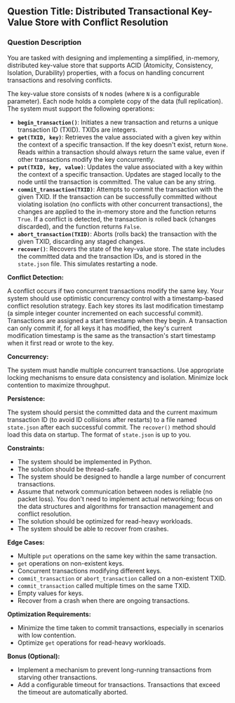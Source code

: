## Question Title: Distributed Transactional Key-Value Store with Conflict Resolution

### Question Description

You are tasked with designing and implementing a simplified, in-memory, distributed key-value store that supports ACID (Atomicity, Consistency, Isolation, Durability) properties, with a focus on handling concurrent transactions and resolving conflicts.

The key-value store consists of `N` nodes (where `N` is a configurable parameter).  Each node holds a complete copy of the data (full replication). The system must support the following operations:

*   **`begin_transaction()`**:  Initiates a new transaction and returns a unique transaction ID (TXID). TXIDs are integers.
*   **`get(TXID, key)`**:  Retrieves the value associated with a given key within the context of a specific transaction. If the key doesn't exist, return `None`. Reads within a transaction should always return the same value, even if other transactions modify the key concurrently.
*   **`put(TXID, key, value)`**:  Updates the value associated with a key within the context of a specific transaction.  Updates are staged locally to the node until the transaction is committed.  The value can be any string.
*   **`commit_transaction(TXID)`**:  Attempts to commit the transaction with the given TXID.  If the transaction can be successfully committed without violating isolation (no conflicts with other concurrent transactions), the changes are applied to the in-memory store and the function returns `True`.  If a conflict is detected, the transaction is rolled back (changes discarded), and the function returns `False`.
*   **`abort_transaction(TXID)`**:  Aborts (rolls back) the transaction with the given TXID, discarding any staged changes.
*   **`recover()`**: Recovers the state of the key-value store. The state includes the committed data and the transaction IDs, and is stored in the `state.json` file. This simulates restarting a node.

**Conflict Detection:**

A conflict occurs if two concurrent transactions modify the same key.  Your system should use optimistic concurrency control with a timestamp-based conflict resolution strategy.  Each key stores its last modification timestamp (a simple integer counter incremented on each successful commit). Transactions are assigned a start timestamp when they begin.  A transaction can only commit if, for all keys it has modified, the key's current modification timestamp is the same as the transaction's start timestamp when it first read or wrote to the key.

**Concurrency:**

The system must handle multiple concurrent transactions. Use appropriate locking mechanisms to ensure data consistency and isolation.  Minimize lock contention to maximize throughput.

**Persistence:**

The system should persist the committed data and the current maximum transaction ID (to avoid ID collisions after restarts) to a file named `state.json` after each successful commit. The `recover()` method should load this data on startup. The format of `state.json` is up to you.

**Constraints:**

*   The system should be implemented in Python.
*   The solution should be thread-safe.
*   The system should be designed to handle a large number of concurrent transactions.
*   Assume that network communication between nodes is reliable (no packet loss).  You don't need to implement actual networking; focus on the data structures and algorithms for transaction management and conflict resolution.
*   The solution should be optimized for read-heavy workloads.
*   The system should be able to recover from crashes.

**Edge Cases:**

*   Multiple `put` operations on the same key within the same transaction.
*   `get` operations on non-existent keys.
*   Concurrent transactions modifying different keys.
*   `commit_transaction` or `abort_transaction` called on a non-existent TXID.
*   `commit_transaction` called multiple times on the same TXID.
*   Empty values for keys.
*   Recover from a crash when there are ongoing transactions.

**Optimization Requirements:**

*   Minimize the time taken to commit transactions, especially in scenarios with low contention.
*   Optimize `get` operations for read-heavy workloads.

**Bonus (Optional):**

*   Implement a mechanism to prevent long-running transactions from starving other transactions.
*   Add a configurable timeout for transactions.  Transactions that exceed the timeout are automatically aborted.
